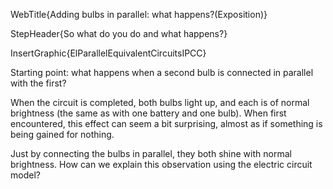 WebTitle{Adding bulbs in parallel: what happens?(Exposition)}

StepHeader{So what do you do and what happens?}

InsertGraphic{ElParallelEquivalentCircuitsIPCC}

Starting point: what happens when a second bulb is connected in parallel with the first?

When the circuit is completed, both bulbs light up, and each is of normal brightness (the same as with one battery and one bulb). When first encountered, this effect can seem a bit surprising, almost as if something is being gained for nothing.

Just by connecting the bulbs in parallel, they both shine with normal brightness. How can we explain this observation using the electric circuit model?

